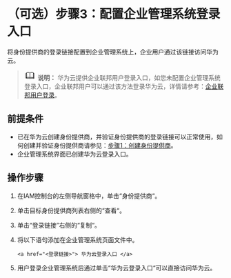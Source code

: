 # （可选）步骤3：配置企业管理系统登录入口<a name="iam_08_0007"></a>

将身份提供商的登录链接配置到企业管理系统上，企业用户通过该链接访问华为云。

>![](public_sys-resources/icon-note.gif) **说明：** 
>华为云提供企业联邦用户登录入口，如您未配置企业管理系统登录入口，企业联邦用户可以通过该方法登录华为云，详情请参考：[企业联邦用户登录](登录华为云.md#section1578531670)。

## 前提条件<a name="iam_08_0005_zh-cn_topic_0176296742_section101261732122720"></a>

-   已在华为云创建身份提供商，并验证身份提供商的登录链接可以正常使用，如何创建并验证身份提供商请参见：[步骤1：创建身份提供商](步骤1-创建身份提供商-1.md)。
-   企业管理系统界面已创建华为云登录入口。

## 操作步骤<a name="iam_08_0005_section5458311242"></a>

1.  在IAM控制台的左侧导航窗格中，单击“身份提供商“。
2.  单击目标身份提供商列表右侧的“查看“。
3.  单击“登录链接”右侧的“复制“。
4.  将以下语句添加在企业管理系统页面文件中。

    ```
    <a href="<登录链接>"> 华为云登录入口 </a>
    ```

5.  用户登录企业管理系统后通过单击“华为云登录入口“可以直接访问华为云。

